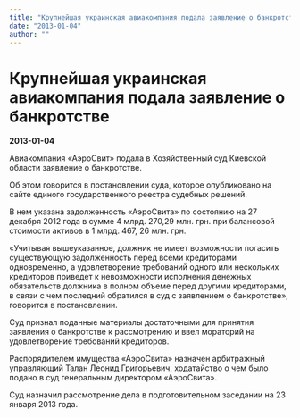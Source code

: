 ```yaml
---
title: "Крупнейшая украинская авиакомпания подала заявление о банкротстве"
date: "2013-01-04"
author: ""
---
```


# Крупнейшая украинская авиакомпания подала заявление о банкротстве

**2013-01-04** 

Авиакомпания «АэроСвит» подала в Хозяйственный суд Киевской области заявление о банкротстве.

Об этом говорится в постановлении суда, которое опубликовано на сайте единого государственного реестра судебных решений.

В нем указана задолженность «АэроСвита» по состоянию на 27 декабря 2012 года в сумме 4 млрд. 270,29 млн. грн. при балансовой стоимости активов в 1 млрд. 467, 26 млн. грн.

 «Учитывая вышеуказанное, должник не имеет возможности погасить существующую задолженность перед всеми кредиторами одновременно, а удовлетворение требований одного или нескольких кредиторов приведет к невозможности исполнения денежных обязательств должника в полном объеме перед другими кредиторами, в связи с чем последний обратился в суд с заявлением о банкротстве», говорится в постановлении.

Суд признал поданные материалы достаточными для принятия заявления о банкротстве к рассмотрению и ввел мораторий на удовлетворение требований кредиторов.

Распорядителем имущества «АэроСвита» назначен арбитражный управляющий Талан Леонид Григорьевич, ходатайство о чем было подано в суд генеральным директором «АэроСвита».

Суд назначил рассмотрение дела в подготовительном заседании на 23 января 2013 года.